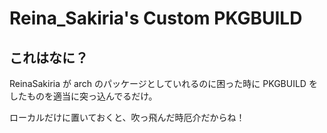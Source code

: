 # Reina_Sakiria's Custom PKGBUILD

## これはなに？

ReinaSakiria が arch のパッケージとしていれるのに困った時に PKGBUILD をしたものを適当に突っ込んでるだけ。

ローカルだけに置いておくと、吹っ飛んだ時厄介だからね！
